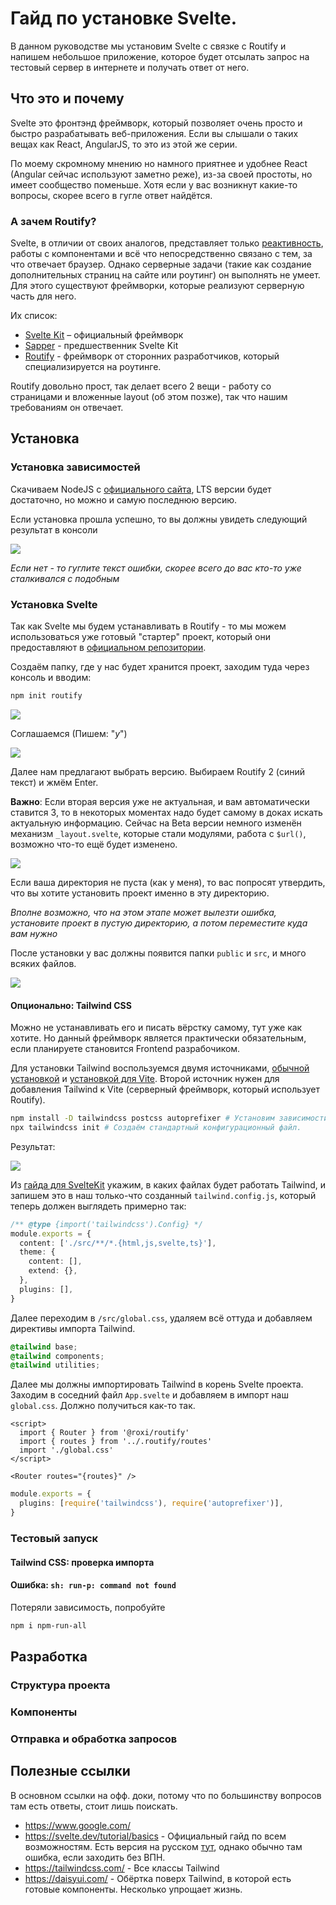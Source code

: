 # Гайд по установке Svelte.

В данном руководстве мы установим Svelte с связке с Routify и напишем небольшое приложение, которое будет отсылать запрос на тестовый сервер в интернете и получать ответ от него.

## Что это и почему

Svelte это фронтэнд фреймворк, который позволяет очень просто и быстро разрабатывать веб-приложения. Если вы слышали о таких вещах как React, AngularJS, то это из этой же серии.

По моему скромному мнению но намного приятнее и удобнее React (Angular сейчас используют заметно реже), из-за своей простоты, но имеет сообщество поменьше. Хотя если у вас возникнут какие-то вопросы, скорее всего в гугле ответ найдётся.

### А зачем Routify?

Svelte, в отличии от своих аналогов, представляет только [реактивность](https://svelte.dev/tutorial/reactive-declarations), работы с компонентами и всё что непосредственно связано с тем, за что отвечает браузер. Однако серверные задачи (такие как создание дополнительных страниц на сайте или роутинг) он выполнять не умеет. Для этого существуют фреймворки, которые реализуют серверную часть для него.

Их список:

- [Svelte Kit](https://kit.svelte.dev/) – официальный фреймворк
- [Sapper](https://sapper.svelte.dev/) - предшественник Svelte Kit
- [Routify](https://www.routify.dev/) - фреймворк от сторонних разработчиков, который специализируется на роутинге.

Routify довольно прост, так делает всего 2 вещи - работу со страницами и вложенные layout (об этом позже), так что нашим требованиям он отвечает.

## Установка

### Установка зависимостей

Скачиваем NodeJS с [официального сайта](https://nodejs.org/en), LTS версии будет достаточно, но можно и самую последнюю версию.

Если установка прошла успешно, то вы должны увидеть следующий результат в консоли

![](/guide_images/node_version.png)

_Если нет - то гуглите текст ошибки, скорее всего до вас кто-то уже сталкивался с подобным_

### Установка Svelte

Так как Svelte мы будем устанавливать в Routify - то мы можем использоваться уже готовый "стартер" проект, который они предоставляют в [официальном репозитории](https://github.com/roxiness/routify-starter).

Создаём папку, где у нас будет хранится проект, заходим туда через консоль и вводим:

```bash
npm init routify
```

![](/guide_images/install_y.png)

Соглашаемся (Пишем: "_y_")

![](/guide_images/install_select.png)

Далее нам предлагают выбрать версию. Выбираем Routify 2 (синий текст) и жмём Enter.

**Важно**: Если вторая версия уже не актуальная, и вам автоматически ставится 3, то в некоторых моментах надо будет самому в доках искать актуальную информацию. Сейчас на Beta версии немного изменён механизм `_layout.svelte`, которые стали модулями, работа с `$url()`, возможно что-то ещё будет изменено.

![](/guide_images/install_dir.png)

Если ваша директория не пуста (как у меня), то вас попросят утвердить, что вы хотите установить проект именно в эту директорию.

_Вполне возможно, что на этом этапе может вылезти ошибка, установите проект в пустую директорию, а потом переместите куда вам нужно_

После установки у вас должны появится папки `public` и `src`, и много всяких файлов.

![](/guide_images/install_ls.png)

#### Опционально: Tailwind CSS

Можно не устанавливать его и писать вёрстку самому, тут уже как хотите. Но данный фреймворк является практически обязательным, если планируете становится Frontend разрабочиком.

Для установки Tailwind воспользуемся двумя источниками, [обычной установкой](https://tailwindcss.com/docs/installation) и [установкой для Vite](https://tailwindcss.com/docs/guides/vite). Второй источник нужен для добавления Tailwind к Vite (серверный фреймворк, который использует Routify).

```bash
npm install -D tailwindcss postcss autoprefixer # Установим зависимости.
npx tailwindcss init # Создаём стандартный конфигурационный файл.
```

Результат:

![](/guide_images/install_tailwind.png)

Из [гайда для SvelteKit](https://tailwindcss.com/docs/guides/sveltekit) укажим, в каких файлах будет работать Tailwind, и запишем это в наш только-что созданный `tailwind.config.js`, который теперь должен выглядеть примерно так:

```typescript
/** @type {import('tailwindcss').Config} */
module.exports = {
  content: ['./src/**/*.{html,js,svelte,ts}'],
  theme: {
    content: [],
    extend: {},
  },
  plugins: [],
}
```

Далее переходим в `/src/global.css`, удаляем всё оттуда и добавляем директивы импорта Tailwind.

```css
@tailwind base;
@tailwind components;
@tailwind utilities;
```

Далее мы должны импортировать Tailwind в корень Svelte проекта. Заходим в соседний файл `App.svelte` и добавляем в импорт наш `global.css`. Должно получиться как-то так.

```svelte
<script>
  import { Router } from '@roxi/routify'
  import { routes } from '../.routify/routes'
  import './global.css'
</script>

<Router routes="{routes}" />
```

```typescript
module.exports = {
  plugins: [require('tailwindcss'), require('autoprefixer')],
}
```

### Тестовый запуск

#### Tailwind CSS: проверка импорта

#### Ошибка: `sh: run-p: command not found`

Потеряли зависимость, попробуйте

```bash
npm i npm-run-all
```

## Разработка

### Структура проекта

### Компоненты

### Отправка и обработка запросов

## Полезные ссылки

В основном ссылки на офф. доки, потому что по большинству вопросов там есть ответы, стоит лишь поискать.

- https://www.google.com/
- https://svelte.dev/tutorial/basics - Официальный гайд по всем возможностям. Есть версия на русском [тут](https://ru.svelte.dev/tutorial/basics), однако обычно там ошибка, если заходить без ВПН.
- https://tailwindcss.com/ - Все классы Tailwind
- https://daisyui.com/ - Обёртка поверх Tailwind, в которой есть готовые компоненты. Несколько упрощает жизнь.
